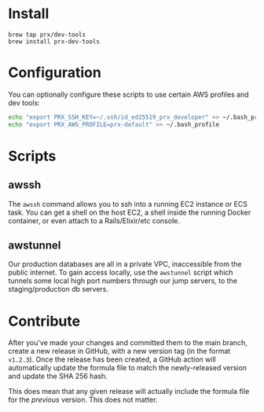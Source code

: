 # Install

```
brew tap prx/dev-tools
brew install prx-dev-tools
```

# Configuration

You can optionally configure these scripts to use certain AWS profiles and dev tools:

```sh
echo "export PRX_SSH_KEY=~/.ssh/id_ed25519_prx_developer" >> ~/.bash_profile
echo "export PRX_AWS_PROFILE=prx-default" >> ~/.bash_profile
```

# Scripts

## awssh

The `awssh` command allows you to ssh into a running EC2 instance or ECS task.
You can get a shell on the host EC2, a shell inside the running Docker container,
or even attach to a Rails/Elixir/etc console.

## awstunnel

Our production databases are all in a private VPC, inaccessible from the public
internet. To gain access locally, use the `awstunnel` script which tunnels some
local high port numbers through our jump servers, to the staging/production db
servers.

# Contribute

After you've made your changes and committed them to the main branch, create a new release in GitHub, with a new version tag (in the format `v1.2.3`). Once the release has been created, a GitHub action will automatically update the formula file to match the newly-released version and update the SHA 256 hash.

This does mean that any given release will actually include the formula file for the _previous_ version. This does not matter.
